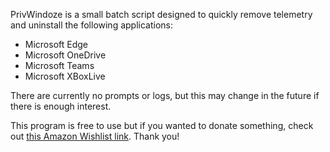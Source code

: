 PrivWindoze is a small batch script designed to quickly remove telemetry and uninstall the following applications:

-  Microsoft Edge
-  Microsoft OneDrive
-  Microsoft Teams
-  Microsoft XBoxLive

There are currently no prompts or logs, but this may change in the future if there is enough interest.

This program is free to use but if you wanted to donate something, check out <a href="https://www.amazon.com/hz/wishlist/ls/C2QC509ZM1BG?ref_=wl_share">this Amazon Wishlist link</a>. Thank you!